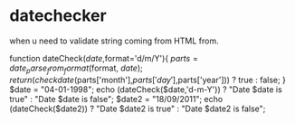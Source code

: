 # datechecker
when u need to validate string coming from HTML from.


function dateCheck($date,$format='d/m/Y'){
    $parts = date_parse_from_format($format, $date);
    return (checkdate($parts['month'],$parts['day'],$parts['year'])) ? true : false;
}
$date = "04-01-1998";
echo (dateCheck($date,'d-m-Y')) ? "Date $date is true" : "Date $date is false";
$date2 = "18/09/2011";
echo (dateCheck($date2)) ? "Date $date2 is true" : "Date $date2 is false";
